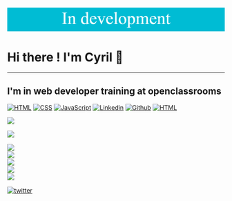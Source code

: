 ![banner](./banner.png)

# Hi there ! I'm Cyril 👋

*******

## I'm in web developer training at openclassrooms

[![HTML](https://img.shields.io/badge/HTML-%23FFac45.svg?&style=for-the-badge&logo=html5&logoColor=white&color=orange)](https://github.com/)
[![CSS](https://img.shields.io/badge/CSS-%23FFac45.svg?&style=for-the-badge&logo=css3&logoColor=white&color=blue)](https://github.com/)
[![JavaScript](https://img.shields.io/badge/JAVASCRIPT-%23FFac45.svg?&style=for-the-badge&logo=javascript&logoColor=white&color=yellow)](https://github.com/) 
[![Linkedin](https://img.shields.io/badge/linkedin-%230077B5.svg?&style=for-the-badge&logo=linkedin&logoColor=white)](https://www.linkedin.com/)
[![Github](http://img.shields.io/badge/github-%231877F2.svg?&style=for-the-badge&logo=github&logoColor=white&color=black)](https://github.com/)
[![HTML](https://img.shields.io/badge/GIT-E44C30?style=for-the-badge&logo=git&logoColor=white)](https://github.com/)

<img align="left" src="https://img.shields.io/badge/figma-%23F24E1E.svg?style=for-the-badge&logo=figma&logoColor=white"><br/>

<img align="left" src="https://img.shields.io/badge/HTML5-E34F26?style=for-the-badge&logo=html5&logoColor=white"><br/>


<img align="left" src="https://img.shields.io/badge/CSS3-1572B6?style=for-the-badge&logo=css3&logoColor=white">
<br/>

<img align="left" src="https://img.shields.io/badge/JavaScript-323330?style=for-the-badge&logo=javascript&logoColor=F7DF1E">
<br/>

<img align="left" src="https://img.shields.io/badge/Sass-CC6699?style=for-the-badge&logo=sass&logoColor=white">
<br/>

<img align="left" src="https://img.shields.io/badge/Visual_Studio_Code-0078D4?style=for-the-badge&logo=visual%20studio%20code&logoColor=white">
<br/>

<img align="left" src="https://img.shields.io/badge/GIT-E44C30?style=for-the-badge&logo=git&logoColor=white">
<br/>

<a href='https://twitter.com/CyrilBDev' target="_blank"><img alt='twitter' src='https://img.shields.io/badge/Twitter-100000?style=for-the-badge&logo=twitter&logoColor=white&labelColor=939090&color=1d9bf0'/></a>
